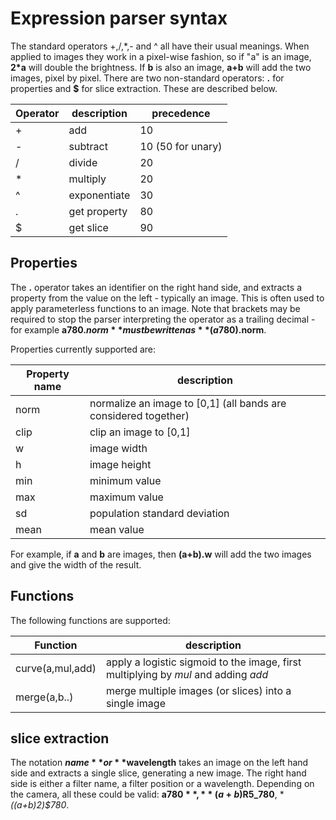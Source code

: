 # Expression parser syntax

The standard operators +,/,\*,- and ^ all have their usual meanings. When applied to images they work in
a pixel-wise fashion, so if "a" is an image, **2\*a** will double the brightness. If **b** is also an image,
**a+b** will add the two images, pixel by pixel. There are two non-standard operators: **.** for properties
and **$** for slice extraction. These are described below.

Operator | description | precedence 
-------- | ----------- | ----------
\+ | add | 10
\- | subtract | 10 (50 for unary)
/ | divide | 20
\* | multiply | 20
^ | exponentiate | 30
. | get property | 80
$ | get slice | 90

## Properties

The **.** operator takes an identifier on the right hand side, and extracts a property from the value on
the left - typically an image. This is often used to apply parameterless functions to an image.
Note that brackets may be required to stop the parser interpreting the operator as a trailing
decimal - for example **a$780.norm** must be written as **(a$780).norm**.

Properties currently supported are:

Property name | description
--------------| -------
norm | normalize an image to [0,1] (all bands are considered together)
clip | clip an image to [0,1]
w | image width
h | image height
min | minimum value
max | maximum value
sd | population standard deviation
mean | mean value


For example, if **a** and **b** are images, then **(a+b).w** will add the two images and give the
width of the result. 

## Functions

The following functions are supported:

Function | description
-------- | -----------
curve(a,mul,add) | apply a logistic sigmoid to the image, first multiplying by *mul* and adding *add*
merge(a,b..) | merge multiple images (or slices) into a single image


## slice extraction

The notation **$name** or **$wavelength** takes an image on the left hand side and extracts a single
slice, generating a new image. The right hand side is either a filter name, a filter position or a wavelength.
Depending on the camera, all these could be valid: **a$780**, **(a+b)$R5_780**, **((a+b)*2)$780**.


